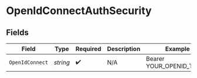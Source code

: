 # OpenIdConnectAuthSecurity


## Fields

| Field                    | Type                     | Required                 | Description              | Example                  |
| ------------------------ | ------------------------ | ------------------------ | ------------------------ | ------------------------ |
| `OpenIdConnect`          | *string*                 | :heavy_check_mark:       | N/A                      | Bearer YOUR_OPENID_TOKEN |
